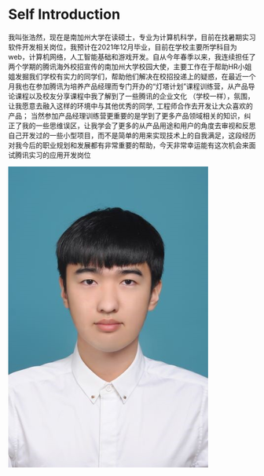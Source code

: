 # Self Introduction
我叫张浩然，现在是南加州大学在读硕士，专业为计算机科学，目前在找暑期实习软件开发相关岗位，我预计在2021年12月毕业，目前在学校主要所学科目为web，计算机网络，人工智能基础和游戏开发。自从今年春季以来，我连续担任了两个学期的腾讯海外校招宣传的南加州大学校园大使，主要工作在于帮助HR小姐姐发掘我们学校有实力的同学们，帮助他们解决在校招投递上的疑惑，在最近一个月我也在参加腾讯为培养产品经理而专门开办的“灯塔计划”课程训练营，从产品导论课程以及校友分享课程中我了解到了一些腾讯的企业文化 （学校一样），氛围，让我愿意去融入这样的环境中与其他优秀的同学, 工程师合作去开发让大众喜欢的产品； 当然参加产品经理训练营更重要的是学到了更多产品领域相关的知识，纠正了我的一些思维误区，让我学会了更多的从产品用途和用户的角度去审视和反思自己开发过的一些小型项目，而不是简单的用来实现技术上的自我满足，这段经历对我今后的职业规划和发展都有非常重要的帮助，今天非常幸运能有这次机会来面试腾讯实习的应用开发岗位

![title](img/haoran.jpg)
